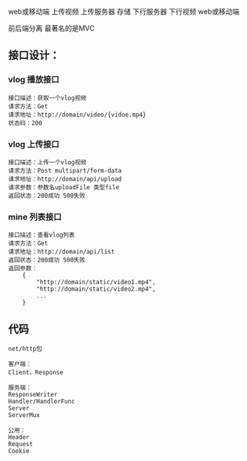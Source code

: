 

web或移动端 上传视频 上传服务器 存储 下行服务器 下行视频 web或移动端

前后端分离
最著名的是MVC 


## 接口设计：
### vlog 播放接口
    接口描述：获取一个vlog视频
    请求方法：Get
    请求地址：http://domain/video/{vidoe.mp4}
    状态码：200

### vlog 上传接口
    接口描述：上传一个vlog视频
    请求方法：Post multipart/form-data
    请求地址：http://domain/api/upload
    请求参数：参数名uploadFile 类型file
    返回状态：200成功 500失败

### mine 列表接口
    接口描述：查看vlog列表
    请求方法：Get
    请求地址：http://domain/api/list
    返回状态：200成功 500失败
    返回参数：
        {
            "http://domain/static/video1.mp4",
            "http://domain/static/video2.mp4",
            ...
        }

## 代码
    net/http包

    客户端：
    Client，Response

    服务端：
    ResponseWriter
    Handler/HandlerFunc
    Server
    ServerMux

    公用：
    Header
    Request
    Cookie


